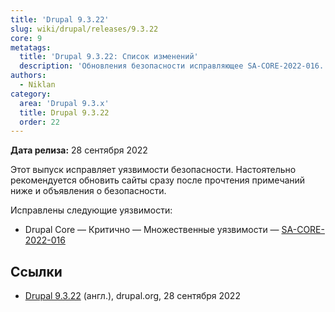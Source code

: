 ```yaml
---
title: 'Drupal 9.3.22'
slug: wiki/drupal/releases/9.3.22
core: 9
metatags:
  title: 'Drupal 9.3.22: Список изменений'
  description: 'Обновления безопасности исправляющее SA-CORE-2022-016.'
authors:
  - Niklan
category:
  area: 'Drupal 9.3.x'
  title: Drupal 9.3.22
  order: 22
---
```


**Дата релиза:** 28 сентября 2022

Этот выпуск исправляет уязвимости безопасности. Настоятельно рекомендуется обновить сайты сразу после прочтения примечаний ниже и объявления о безопасности.

Исправлены следующие уязвимости:

- Drupal Core — Критично — Множественные уязвимости — [SA-CORE-2022-016](../../../../security/sa-core/2022-016/index.md)

## Ссылки

- [Drupal 9.3.22](https://www.drupal.org/project/drupal/releases/9.3.22) (англ.), drupal.org, 28 сентября 2022